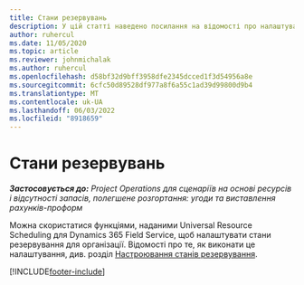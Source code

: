 ```yaml
---
title: Стани резервувань
description: У цій статті наведено посилання на відомості про налаштування стану резервування у Project Operations.
author: ruhercul
ms.date: 11/05/2020
ms.topic: article
ms.reviewer: johnmichalak
ms.author: ruhercul
ms.openlocfilehash: d58bf32d9bff3958dfe2345dcced1f3d54956a8e
ms.sourcegitcommit: 6cfc50d89528df977a8f6a55c1ad39d99800d9b4
ms.translationtype: MT
ms.contentlocale: uk-UA
ms.lasthandoff: 06/03/2022
ms.locfileid: "8918659"
---
```

# <a name="booking-statuses"></a>Стани резервувань

_**Застосовується до:** Project Operations для сценаріїв на основі ресурсів і відсутності запасів, полегшене розгортання: угоди та виставлення рахунків-проформ_

Можна скористатися функціями, наданими Universal Resource Scheduling для Dynamics 365 Field Service, щоб налаштувати стани резервування для організації. Відомості про те, як виконати це налаштування, див. розділ [Настроювання станів резервування](/dynamics365/field-service/set-up-booking-statuses).


[!INCLUDE[footer-include](../includes/footer-banner.md)]